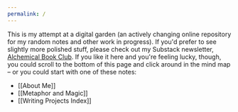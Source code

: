 ```yaml
---
permalink: /
---
```


This is my attempt at a digital garden (an actively changing online repository for my random notes and other work in progress). If you'd prefer to see slightly more polished stuff, please check out my Substack newsletter, [Alchemical Book Club](http://lauragyre.substack.com). If you like it here and you're feeling lucky, though, you could scroll to the bottom of this page and click around in the mind map – or you could start with one of these notes:

- [[About Me]]
- [[Metaphor and Magic]]
- [[Writing Projects Index]]
